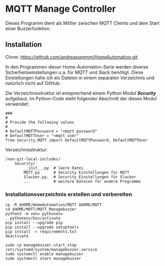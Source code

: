 # MQTT Manage Controller
Dieses Programm dient als Mittler zwischen MQTT Clients und dem Start einer Buzzerfunktion.
## Installation
Clone: https://github.com/andreasgremm/HomeAutomation.git

In den Programmen dieser Home-Automation-Serie werden diverse Sicherheitseinstellungen u.a. für MQTT und Slack benötigt. Diese Einstellungen halte ich als Dateien in einem separaten Verzeichnis und natürlich nicht auf GitHub.

Die Verzeichnisstruktur ist entsprechend einem Python Modul ***Security*** aufgebaut, im Python-Code steht folgender Abschnitt der dieses Modul verwendet:

```
###
#
# Provide the following values
#
# DefaultMQTTPassword = "<mqtt password"
# DefaultMQTTUser = "<mqtt user"
from Security.MQTT import DefaultMQTTPassword, DefaultMQTTUser
```

Verzeichnisstruktur:

```
/non-git-local-includes/
	Security/
		__init__.py  # leere Datei
		MQTT.py      # Security Einstellungen für MQTT
		Slacker.py.  # Security Einstellungen für Slacker
		...          # weitere Dateien für andere Programme
```

### Installationsverzeichnis erstellen und vorbereiten

```
cp -R $HOME/HomeAutomation/MQTT $HOME/MQTT
cd $HOME/MQTT/MQTT_Managebuzzer
python3 -m venv pythonenv
. pythonenv/bin/activate
pip install --upgrade pip
pip install --upgrade setuptools
pip install -r requirements.txt
deactivate

sudo cp managebuzzer.start_stop /etc/systemd/system/managebuzzer.service
sudo systemctl enable managebuzzer
sudo systemctl start managebuzzer
```

